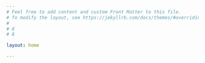 ```yaml
---
# Feel free to add content and custom Front Matter to this file.
# To modify the layout, see https://jekyllrb.com/docs/themes/#overriding-theme-defaults
#
# 8
# 8

layout: home

---
```

